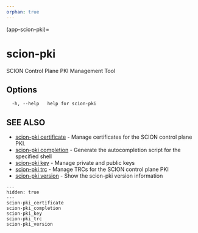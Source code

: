 ```yaml
---
orphan: true
---
```


(app-scion-pki)=

# scion-pki

SCION Control Plane PKI Management Tool
## Options

```
  -h, --help   help for scion-pki
```
## SEE ALSO

* [scion-pki certificate](scion-pki_certificate.md)	 - Manage certificates for the SCION control plane PKI.
* [scion-pki completion](scion-pki_completion.md)	 - Generate the autocompletion script for the specified shell
* [scion-pki key](scion-pki_key.md)	 - Manage private and public keys
* [scion-pki trc](scion-pki_trc.md)	 - Manage TRCs for the SCION control plane PKI
* [scion-pki version](scion-pki_version.md)	 - Show the scion-pki version information

```{toctree}
---
hidden: true
---
scion-pki_certificate
scion-pki_completion
scion-pki_key
scion-pki_trc
scion-pki_version
```
